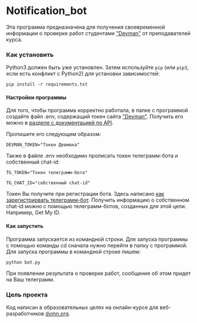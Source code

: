 # Notification_bot
Эта программа предназначена для получения своевременной информации о проверке работ студентами ["Devman"](https://dvmn.org/) от преподавателей курса. 

### Как установить

Python3 должен быть уже установлен. 
Затем используйте `pip` (или `pip3`, если есть конфликт с Python2) для установки зависимостей:
```
pip install -r requirements.txt
```
#### Настройки программы

Для того, чтобы программа корректно работала, в папке с программой создайте файл .env, содержащий токен сайта ["Devman"](https://dvmn.org/). 
Получить его можно в [разделе с документацией по API](https://dvmn.org/api/docs/).

Пропишите его следующим образом:
```
DEVMAN_TOKEN="Токен Девмана"

```
Также в файле .env необходимо прописать токен телеграмм-бота и собственный chat-id:
```
TG_TOKEN="Токен телеграмм-бота"

TG_CHAT_ID="собственный chat-id"

```

Токен Вы получите при регистрации бота. Здесь написано [как зарегистрирвать телеграмм-бот](https://way23.ru/%D1%80%D0%B5%D0%B3%D0%B8%D1%81%D1%82%D1%80%D0%B0%D1%86%D0%B8%D1%8F-%D0%B1%D0%BE%D1%82%D0%B0-%D0%B2-telegram/).
Получить информацию о собственном chat-id можно с помощью телеграмм-ботов, созданных для этой цели. Например, Get My ID.


#### Как запустить

Программа запускается из командной строки. Для запуска программы с помощью команды cd сначала нужно перейти в папку с программой. 
Для запуска программы в командной строке пишем:
```
python bot.py
```
При появлении результата о проверке работ,  сообщение об этом придет на Ваш телеграмм.

### Цель проекта

Код написан в образовательных целях на онлайн-курсе для веб-разработчиков [dvmn.org](https://dvmn.org/).
